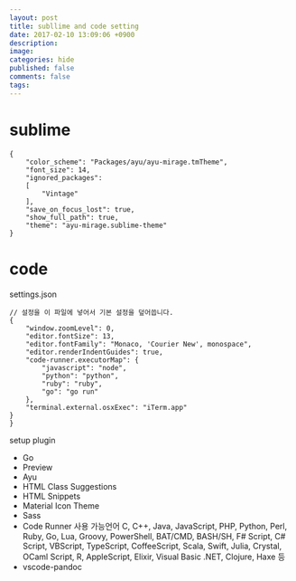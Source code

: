 ```yaml
---
layout: post
title: subllime and code setting
date: 2017-02-10 13:09:06 +0900
description: 
image: 
categories: hide
published: false
comments: false
tags:
---
```


# sublime

```
{
	"color_scheme": "Packages/ayu/ayu-mirage.tmTheme",
	"font_size": 14,
	"ignored_packages":
	[
		"Vintage"
	],
	"save_on_focus_lost": true,
	"show_full_path": true,
	"theme": "ayu-mirage.sublime-theme"
}

```

# code

settings.json

```
// 설정을 이 파일에 넣어서 기본 설정을 덮어씁니다.
{
    "window.zoomLevel": 0,
    "editor.fontSize": 13,
    "editor.fontFamily": "Monaco, 'Courier New', monospace",
    "editor.renderIndentGuides": true,
    "code-runner.executorMap": {
        "javascript": "node",
        "python": "python",
        "ruby": "ruby",
        "go": "go run"
    },
    "terminal.external.osxExec": "iTerm.app"
}
}
```

setup plugin

- Go
- Preview
- Ayu
- HTML Class Suggestions
- HTML Snippets
- Material Icon Theme
- Sass
- Code Runner
  사용 가능언어 C, C++, Java, JavaScript, PHP, Python, Perl, Ruby, Go, Lua, Groovy, PowerShell, BAT/CMD, BASH/SH, F# Script, C# Script, VBScript, TypeScript, CoffeeScript, Scala, Swift, Julia, Crystal, OCaml Script, R, AppleScript, Elixir, Visual Basic .NET, Clojure, Haxe 등
- vscode-pandoc